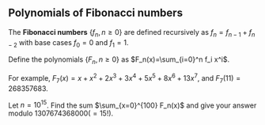 ## Polynomials of Fibonacci numbers

The **Fibonacci numbers** $\{f_n,n≥0\}$ are defined recursively as $f_n=f_{n−1}+f_{n−2}$ with base cases $f_0=0$ and $f_1=1$.

Define the polynomials $\{F_n,n≥0\}$ as $F_n(x)=\sum_{i=0}^n f_i x^i$.

For example, $F_7(x)=x+x^2+2x^3+3x^4+5x^5+8x^6+13x^7$, and $F_7(11)=268357683$.

Let $n=10^{15}$. Find the sum $\sum_{x=0}^{100} F_n(x)$ and give your answer modulo $1307674368000 (=15!)$.

